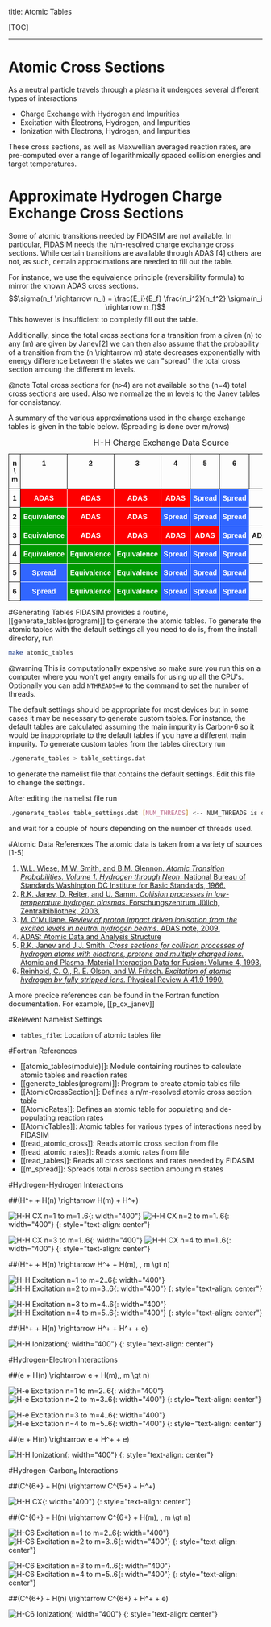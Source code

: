 title: Atomic Tables

[TOC]

---

# Atomic Cross Sections

As a neutral particle travels through a plasma it undergoes several different types of interactions

* Charge Exchange with Hydrogen and Impurities
* Excitation with Electrons, Hydrogen, and Impurities
* Ionization with Electrons, Hydrogen, and Impurities

These cross sections, as well as Maxwellian averaged reaction rates, are pre-computed over a range of logarithmically spaced collision energies and target temperatures.

# Approximate Hydrogen Charge Exchange Cross Sections 
Some of atomic transitions needed by FIDASIM are not available.
In particular, FIDASIM needs the n/m-resolved charge exchange cross sections.
While certain transitions are available through ADAS [4] others are not, as such, certain approximations are needed to fill out the table.

For instance, we use the equivalence principle (reversibility formula) to mirror the known ADAS cross sections.
$$\sigma(n_f \rightarrow n_i) = \frac{E_i}{E_f} \frac{n_i^2}{n_f^2} \sigma(n_i \rightarrow n_f)$$
This however is insufficient to completly fill out the table. 

Additionally, since the total cross sections for a transition from a given \(n\) to any \(m\) are given by Janev[2] we can then also assume that the probability of a transition from the \(n \rightarrow m\) state decreases exponentially with energy difference between the states we can "spread" the total cross section amoung the different m levels.

@note 
Total cross sections for \(n>4\) are not available so the \(n=4\) total cross sections are used.
Also we normalize the m levels to the Janev tables for consistancy.

A summary of the various approximations used in the charge exchange tables is given in the table below. (Spreading is done over m/rows)
<!-- Charge Exchange table made in http://www.tablesgenerator.com/html_tables -->
<style type="text/css">
.tg  {border-collapse:collapse;border-spacing:0;margin:0 auto;}
.tg td{font-family:Arial, sans-serif;font-size:14px;padding:10px 5px;border-style:solid;border-width:1px;overflow:hidden;word-break:normal;}
.tg th{font-family:Arial, sans-serif;font-size:14px;font-weight:normal;padding:10px 5px;border-style:solid;border-width:1px;overflow:hidden;word-break:normal;}
.tg .tg-amwm{font-weight:bold;text-align:center;vertical-align:top}
.tg .tg-fo0g{font-weight:bold;background-color:#009901;color:#ffffff;text-align:center;vertical-align:top}
.tg .tg-0mq6{font-weight:bold;background-color:#fe0000;color:#ffffff;text-align:center;vertical-align:top}
.tg .tg-bq31{font-weight:bold;background-color:#3166ff;color:#ffffff;text-align:center;vertical-align:top}
</style>
<table class="tg" >
  <caption>H-H Charge Exchange Data Source</caption>
  <tr>
    <th class="tg-amwm">n \ m</th>
    <th class="tg-amwm">1</th>
    <th class="tg-amwm">2</th>
    <th class="tg-amwm">3</th>
    <th class="tg-amwm">4</th>
    <th class="tg-amwm">5</th>
    <th class="tg-amwm">6</th>
    <th class="tg-amwm">Total</th>
  </tr>
  <tr>
    <td class="tg-amwm">1</td>
    <td class="tg-0mq6">ADAS</td>
    <td class="tg-0mq6">ADAS</td>
    <td class="tg-0mq6">ADAS</td>
    <td class="tg-0mq6">ADAS</td>
    <td class="tg-bq31">Spread</td>
    <td class="tg-bq31">Spread</td>
    <th class="tg-amwm">Janev(n=1)</th>
  </tr>
  <tr>
    <td class="tg-amwm">2</td>
    <td class="tg-fo0g">Equivalence</td>
    <td class="tg-0mq6">ADAS</td>
    <td class="tg-0mq6">ADAS</td>
    <td class="tg-bq31">Spread</td>
    <td class="tg-bq31">Spread</td>
    <td class="tg-bq31">Spread</td>
    <th class="tg-amwm">Janev(n=2)</th>
  </tr>
  <tr>
    <td class="tg-amwm">3</td>
    <td class="tg-fo0g">Equivalence</td>
    <td class="tg-0mq6">ADAS</td>
    <td class="tg-0mq6">ADAS</td>
    <td class="tg-0mq6">ADAS</td>
    <td class="tg-0mq6">ADAS</td>
    <td class="tg-bq31">Spread</td>
    <th class="tg-amwm">ADAS/Janev(n=3)</th>
  </tr>
  <tr>
    <td class="tg-amwm">4</td>
    <td class="tg-fo0g">Equivalence</td>
    <td class="tg-fo0g">Equivalence</td>
    <td class="tg-fo0g">Equivalence</td>
    <td class="tg-bq31">Spread</td>
    <td class="tg-bq31">Spread</td>
    <td class="tg-bq31">Spread</td>
    <th class="tg-amwm">Janev(n=4)</th>
  </tr>
  <tr>
    <td class="tg-amwm">5</td>
    <td class="tg-bq31">Spread</td>
    <td class="tg-fo0g">Equivalence</td>
    <td class="tg-fo0g">Equivalence</td>
    <td class="tg-bq31">Spread</td>
    <td class="tg-bq31">Spread</td>
    <td class="tg-bq31">Spread</td>
    <th class="tg-amwm">Janev(n=4)</th>
  </tr>
  <tr>
    <td class="tg-amwm">6</td>
    <td class="tg-bq31">Spread</td>
    <td class="tg-fo0g">Equivalence</td>
    <td class="tg-fo0g">Equivalence</td>
    <td class="tg-bq31">Spread</td>
    <td class="tg-bq31">Spread</td>
    <td class="tg-bq31">Spread</td>
    <th class="tg-amwm">Janev(n=4)</th>
  </tr>
</table>

#Generating Tables
FIDASIM provides a routine, [[generate_tables(program)]] to generate the atomic tables. 
To generate the atomic tables with the default settings all you need to do is, from the install directory, run

```bash
make atomic_tables
```

@warning
This is computationally expensive so make sure you run this on a computer 
where you won't get angry emails for using up all the CPU's.
Optionally you can add `NTHREADS=#` to the command to set the number of threads.

The default settings should be appropriate for most devices but in some cases it may be necessary to generate custom tables.
For instance, the default tables are calculated assuming the main impurity is Carbon-6 so it would be inappropriate to the default tables if you have a different main impurity.
To generate custom tables from the tables directory run 
```bash
./generate_tables > table_settings.dat
```
to generate the namelist file that contains the default settings. Edit this file to change the settings.

After editing the namelist file run
```bash
./generate_tables table_settings.dat [NUM_THREADS] <-- NUM_THREADS is optional
```
and wait for a couple of hours depending on the number of threads used. 

#Atomic Data References
The atomic data is taken from a variety of sources [1-5]

1. [W.L. Wiese, M.W. Smith, and B.M. Glennon. *Atomic Transition Probabilities. Volume 1. Hydrogen through Neon*. National Bureau of Standards Washington DC Institute for Basic Standards, 1966.](http://www.dtic.mil/dtic/tr/fulltext/u2/634145.pdf)
2. [R.K. Janev, D. Reiter, and  U. Samm. *Collision processes in low-temperature hydrogen plasmas*. Forschungszentrum Jülich, Zentralbibliothek, 2003.](http://www.eirene.de/report_4105.pdf)
3. [M. O'Mullane. *Review of proton impact driven ionisation from the excited levels in neutral hydrogen beams*. ADAS note, 2009.](http://www.adas.ac.uk/notes/adas_c09-01.pdf)
4. [ADAS: Atomic Data and Analysis Structure](http://www.adas.ac.uk/)
5. [R.K. Janev and J.J. Smith. *Cross sections for collision processes of hydrogen atoms with electrons, protons and multiply charged ions.* Atomic and Plasma-Material Interaction Data for Fusion: Volume 4, 1993.](http://www-pub.iaea.org/books/IAEABooks/1839/Atomic-and-Plasma-Material-Interaction-Data-for-Fusion) 
6. [Reinhold, C. O., R. E. Olson, and W. Fritsch. *Excitation of atomic hydrogen by fully stripped ions.* Physical Review A 41.9 1990.](http://journals.aps.org/pra/abstract/10.1103/PhysRevA.41.4837)

A more precice references can be found in the Fortran function documentation. For example, [[p_cx_janev]]

#Relevent Namelist Settings
* `tables_file`: Location of atomic tables file

#Fortran References
* [[atomic_tables(module)]]: Module containing routines to calculate atomic tables and reaction rates
* [[generate_tables(program)]]: Program to create atomic tables file
* [[AtomicCrossSection]]: Defines a n/m-resolved atomic cross section table
* [[AtomicRates]]: Defines an atomic table for populating and de-populating reaction rates
* [[AtomicTables]]: Atomic tables for various types of interactions need by FIDASIM
* [[read_atomic_cross]]: Reads atomic cross section from file
* [[read_atomic_rates]]: Reads atomic rates from file
* [[read_tables]]: Reads all cross sections and rates needed by FIDASIM
* [[m_spread]]: Spreads total n cross section amoung m states

#Hydrogen-Hydrogen Interactions

##\(H^+ + H(n) \rightarrow H(m) + H^+\)

![](|media|/H_H_cx_1_m.svg "H-H CX n=1 to m=1..6"){: width="400"} ![](|media|/H_H_cx_2_m.svg "H-H CX n=2 to m=1..6"){: width="400"}
{: style="text-align: center"}

![](|media|/H_H_cx_3_m.svg "H-H CX n=3 to m=1..6"){: width="400"} ![](|media|/H_H_cx_4_m.svg "H-H CX n=4 to m=1..6"){: width="400"}
{: style="text-align: center"}

##\(H^+ + H(n) \rightarrow H^+ + H(m), \, m \gt n\)

![](|media|/H_H_excit_1_m.svg "H-H Excitation n=1 to m=2..6"){: width="400"} ![](|media|/H_H_excit_2_m.svg "H-H Excitation n=2 to m=3..6"){: width="400"}
{: style="text-align: center"}

![](|media|/H_H_excit_3_m.svg "H-H Excitation n=3 to m=4..6"){: width="400"} ![](|media|/H_H_excit_4_m.svg "H-H Excitation n=4 to m=5..6"){: width="400"}
{: style="text-align: center"}

##\(H^+ + H(n) \rightarrow H^+ + H^+ + e\)

![](|media|/H_H_ioniz.svg "H-H Ionization"){: width="400"}
{: style="text-align: center"}

#Hydrogen-Electron Interactions

##\(e + H(n) \rightarrow e + H(m),\, m \gt n\)

![](|media|/H_e_excit_1_m.svg "H-e Excitation n=1 to m=2..6"){: width="400"} ![](|media|/H_e_excit_2_m.svg "H-e Excitation n=2 to m=3..6"){: width="400"}
{: style="text-align: center"}

![](|media|/H_e_excit_3_m.svg "H-e Excitation n=3 to m=4..6"){: width="400"} ![](|media|/H_e_excit_4_m.svg "H-e Excitation n=4 to m=5..6"){: width="400"}
{: style="text-align: center"}

##\(e + H(n) \rightarrow e + H^+ + e\)

![](|media|/H_e_ioniz.svg "H-H Ionization"){: width="400"}
{: style="text-align: center"}

#Hydrogen-Carbon₆ Interactions

##\(C^{6+} + H(n) \rightarrow C^{5+} + H^+\)

![](|media|/H_C6_cx.svg "H-H CX"){: width="400"}
{: style="text-align: center"}

##\(C^{6+} + H(n) \rightarrow C^{6+} + H(m), \, m \gt n\)

![](|media|/H_C6_excit_1_m.svg "H-C6 Excitation n=1 to m=2..6"){: width="400"} ![](|media|/H_C6_excit_2_m.svg "H-C6 Excitation n=2 to m=3..6"){: width="400"}
{: style="text-align: center"}

![](|media|/H_C6_excit_3_m.svg "H-C6 Excitation n=3 to m=4..6"){: width="400"} ![](|media|/H_C6_excit_4_m.svg "H-C6 Excitation n=4 to m=5..6"){: width="400"}
{: style="text-align: center"}

##\(C^{6+} + H(n) \rightarrow C^{6+} + H^+ + e\)

![](|media|/H_C6_ioniz.svg "H-C6 Ionization"){: width="400"}
{: style="text-align: center"}

